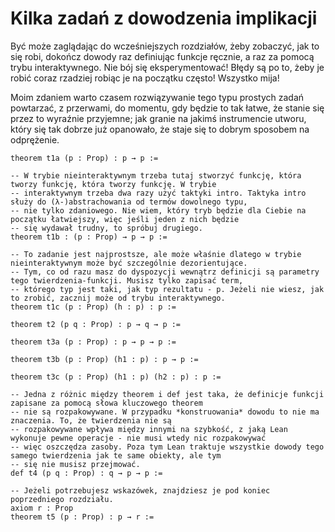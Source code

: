 # Kilka zadań z dowodzenia implikacji

Być może zaglądając do wcześniejszych rozdziałów, żeby zobaczyć, jak to się robi, dokończ dowody raz
definiując funkcje ręcznie, a raz za pomocą trybu interaktywnego. Nie bój się eksperymentować! Błędy
są po to, żeby je robić coraz rzadziej robiąc je na początku często! Wszystko mija!

Moim zdaniem warto czasem rozwiązywanie tego typu prostych zadań powtarzać, z przerwami, do momentu,
gdy będzie to tak łatwe, że stanie się przez to wyraźnie przyjemne; jak granie na jakimś
instrumencie utworu, który się tak dobrze już opanowało, że staje się to dobrym sposobem na
odprężenie.

```lean
theorem t1a (p : Prop) : p → p :=

-- W trybie nieinteraktywnym trzeba tutaj stworzyć funkcję, która tworzy funkcję, która tworzy funkcję. W trybie 
-- interaktywnym trzeba dwa razy użyć taktyki intro. Taktyka intro służy do (λ-)abstrachowania od termów dowolnego typu,
-- nie tylko zdaniowego. Nie wiem, który tryb będzie dla Ciebie na początku łatwiejszy, więc jeśli jeden z nich będzie
-- się wydawał trudny, to spróbuj drugiego.
theorem t1b : (p : Prop) → p → p :=

-- To zadanie jest najprostsze, ale może właśnie dlatego w trybie nieinteraktywnym może być szczególnie dezorientujące. 
-- Tym, co od razu masz do dyspozycji wewnątrz definicji są parametry tego twierdzenia-funkcji. Musisz tylko zapisać term,
-- którego typ jest taki, jak typ rezultatu - p. Jeżeli nie wiesz, jak to zrobić, zacznij może od trybu interaktywnego.
theorem t1c (p : Prop) (h : p) : p :=

theorem t2 (p q : Prop) : p → q → p :=

theorem t3a (p : Prop) : p → p → p :=

theorem t3b (p : Prop) (h1 : p) : p → p :=

theorem t3c (p : Prop) (h1 : p) (h2 : p) : p :=

-- Jedna z różnic między theorem i def jest taka, że definicje funkcji zapisane za pomocą słowa kluczowego theorem
-- nie są rozpakowywane. W przypadku *konstruowania* dowodu to nie ma znaczenia. To, że twierdzenia nie są
-- rozpakowywane wpływa między innymi na szybkość, z jaką Lean wykonuje pewne operacje - nie musi wtedy nic rozpakowywać
-- więc oszczędza zasoby. Poza tym Lean traktuje wszystkie dowody tego samego twierdzenia jak te same obiekty, ale tym
-- się nie musisz przejmować.
def t4 (p q : Prop) : q → p → p :=

-- Jeżeli potrzebujesz wskazówek, znajdziesz je pod koniec poprzedniego rozdziału.
axiom r : Prop
theorem t5 (p : Prop) : p → r :=
```
